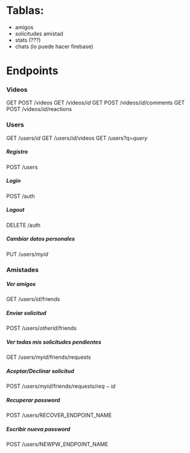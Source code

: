 # Tablas:
- amigos
- solicitudes amistad
- stats (???)
- chats (lo puede hacer firebase)

# Endpoints

### Videos
GET POST /videos
GET /videos/$id$
GET POST /videos/$id$/comments
GET POST /videos/$id$/reactions

### Users
GET /users/$id$
GET /users/$id$/videos
GET /users?q=$query$

##### Registro
POST /users

##### Login
POST /auth

##### Logout
DELETE /auth 

##### Cambiar datos personales
PUT /users/$myid$

### Amistades
##### Ver amigos
GET /users/$id$/friends

##### Enviar solicitud
POST /users/$otherid$/friends

##### Ver todas mis solicitudes pendientes
GET /users/$myid$/friends/requests

##### Aceptar/Declinar solicitud
POST /users/$myid$/friends/requests/$req-id$

##### Recuperar password
POST /users/RECOVER_ENDPOINT_NAME

##### Escribir nueva password
POST /users/NEWPW_ENDPOINT_NAME
